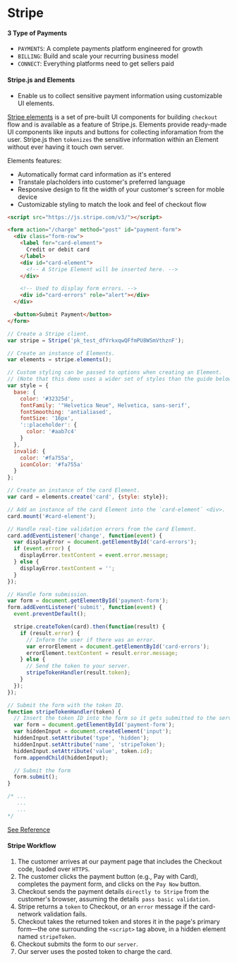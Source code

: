 # Stripe

#### 3 Type of Payments

- `PAYMENTS`: A complete payments platform engineered for growth
- `BILLING`: Build and scale your recurring business model
- `CONNECT`: Everything platforms need to get sellers paid

#### Stripe.js and Elements

- Enable us to collect sensitive payment information using customizable UI elements.

[Stripe elements](https://stripe.com/payments/elements) is a set of pre-built UI components for building `checkout` flow and is available as a feature of Stripe.js. Elements provide ready-made UI components like inputs and buttons for collecting inforamation from the user. Stripe.js then `tokenizes` the sensitive information within an Element without ever having it touch own server.

Elements features:

- Automatically format card information as it's entered
- Transtale placholders into customer's preferred language
- Responsive design to fit the width of your customer's screen for moble device
- Customizable styling to match the look and feel of checkout flow

```html
<script src="https://js.stripe.com/v3/"></script>

<form action="/charge" method="post" id="payment-form">
  <div class="form-row">
    <label for="card-element">
      Credit or debit card
    </label>
    <div id="card-element">
      <!-- A Stripe Element will be inserted here. -->
    </div>

    <!-- Used to display form errors. -->
    <div id="card-errors" role="alert"></div>
  </div>

  <button>Submit Payment</button>
</form>
```

```js
// Create a Stripe client.
var stripe = Stripe('pk_test_dfVrkxqwQFfmPU8WSmVthznF');

// Create an instance of Elements.
var elements = stripe.elements();

// Custom styling can be passed to options when creating an Element.
// (Note that this demo uses a wider set of styles than the guide below.)
var style = {
  base: {
    color: '#32325d',
    fontFamily: '"Helvetica Neue", Helvetica, sans-serif',
    fontSmoothing: 'antialiased',
    fontSize: '16px',
    '::placeholder': {
      color: '#aab7c4'
    }
  },
  invalid: {
    color: '#fa755a',
    iconColor: '#fa755a'
  }
};

// Create an instance of the card Element.
var card = elements.create('card', {style: style});

// Add an instance of the card Element into the `card-element` <div>.
card.mount('#card-element');

// Handle real-time validation errors from the card Element.
card.addEventListener('change', function(event) {
  var displayError = document.getElementById('card-errors');
  if (event.error) {
    displayError.textContent = event.error.message;
  } else {
    displayError.textContent = '';
  }
});

// Handle form submission.
var form = document.getElementById('payment-form');
form.addEventListener('submit', function(event) {
  event.preventDefault();

  stripe.createToken(card).then(function(result) {
    if (result.error) {
      // Inform the user if there was an error.
      var errorElement = document.getElementById('card-errors');
      errorElement.textContent = result.error.message;
    } else {
      // Send the token to your server.
      stripeTokenHandler(result.token);
    }
  });
});

// Submit the form with the token ID.
function stripeTokenHandler(token) {
  // Insert the token ID into the form so it gets submitted to the server
  var form = document.getElementById('payment-form');
  var hiddenInput = document.createElement('input');
  hiddenInput.setAttribute('type', 'hidden');
  hiddenInput.setAttribute('name', 'stripeToken');
  hiddenInput.setAttribute('value', token.id);
  form.appendChild(hiddenInput);

  // Submit the form
  form.submit();
}
```

```css
/* ...
   ...
   ...
*/
```

[See Reference](https://stripe.com/docs/stripe-js)

#### Stripe Workflow

1. The customer arrives at our payment page that includes the Checkout code, loaded over `HTTPS`.
2. The customer clicks the payment button (e.g., Pay with Card), completes the payment form, and clicks on the `Pay Now` button.
3. Checkout sends the payment details `directly to Stripe` from the customer's browser, assuming the details` pass basic validation`.
4. Stripe returns a `token` to Checkout, or an `error` message if the card-network validation fails.
5. Checkout takes the returned token and stores it in the page's primary form—the one surrounding the `<script>` tag above, in a hidden element named `stripeToken`.
6. Checkout submits the form to our `server`.
7. Our server uses the posted token to charge the card.
